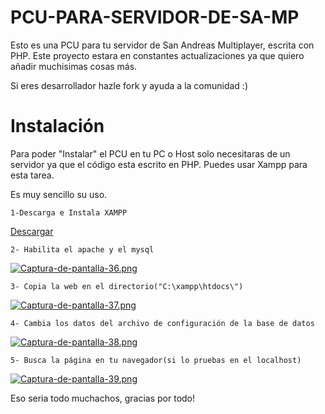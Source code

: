 # PCU-PARA-SERVIDOR-DE-SA-MP
Esto es una PCU para tu servidor de San Andreas Multiplayer, escrita con PHP.
Este proyecto estara en constantes actualizaciones ya que quiero añadir muchisimas cosas más.

Si eres desarrollador hazle fork y ayuda a la comunidad :)

# Instalación

Para poder "Instalar" el PCU en tu PC o Host solo necesitaras de un servidor ya que el código esta escrito en PHP.
Puedes usar Xampp para esta tarea.

Es muy sencillo su uso.

```1-Descarga e Instala XAMPP```

[Descargar]([https://console.cloud.google.com/](https://www.apachefriends.org/es/index.html))

```2- Habilita el apache y el mysql```

[![Captura-de-pantalla-36.png](https://i.postimg.cc/YS3fD5DD/Captura-de-pantalla-36.png)](https://postimg.cc/v14VcNs5)


```3- Copia la web en el directorio("C:\xampp\htdocs\")```

[![Captura-de-pantalla-37.png](https://i.postimg.cc/mr5NGYR7/Captura-de-pantalla-37.png)](https://postimg.cc/SXcz6znK)


```4- Cambia los datos del archivo de configuración de la base de datos```

[![Captura-de-pantalla-38.png](https://i.postimg.cc/hvptHrRB/Captura-de-pantalla-38.png)](https://postimg.cc/QKKD7cM4)


```5- Busca la página en tu navegador(si lo pruebas en el localhost)```

[![Captura-de-pantalla-39.png](https://i.postimg.cc/6q3XGxgk/Captura-de-pantalla-39.png)](https://postimg.cc/S2w5w3yd)


Eso seria todo muchachos, gracias por todo!
